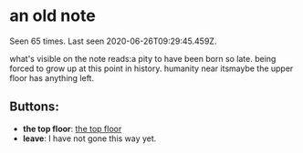 # an old note

Seen 65 times. Last seen 2020-06-26T09:29:45.459Z.

what's visible on the note reads:<span class='doc'>a pity to have been born so late. being forced to grow up at this point in history. humanity near its</span>maybe the upper floor has anything left.

## Buttons:

- **the top floor**: [the top floor](the-top-floor-oo15x8.md)
- **leave**: I have not gone this way yet.